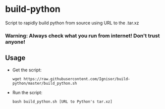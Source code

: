 # build-python
Script to rapidly build python from source using URL to the .tar.xz

### Warning: Always check what you run from internet! Don't trust anyone!

## Usage
- Get the script:
  ```
  wget https://raw.githubusercontent.com/Ignisor/build-python/master/build_python.sh
  ```
  
- Run the script:
  ```
  bash build_python.sh [URL to Python's tar.xz]
  ```
